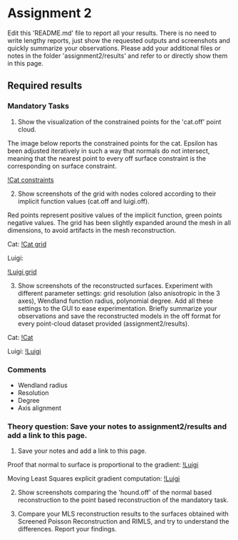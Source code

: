 # Assignment 2

Edit this 'README.md' file to report all your results. There is no need to write lengthy reports, just show the requested outputs and screenshots and quickly summarize your observations. Please add your additional files or notes in the folder 'assignment2/results' and refer to or directly show them in this page.

## Required results

### Mandatory Tasks
1) Show the visualization of the constrained points for the 'cat.off' point cloud.

The image below reports the constrained points for the cat. Epsilon has been adjusted iteratively in such a way that normals do not intersect, meaning that the nearest point to every off surface constraint is the corresponding on surface constraint.

[!Cat constraints](https://github.com/ccasam/GP2020-Assignments/edit/master/assignment2/results/constraints.png)

2) Show screenshots of the grid with nodes colored according to their implicit function values (cat.off and luigi.off).

Red points represent positive values of the implicit function, green points negative values. The grid has been slightly expanded around the mesh in all dimensions, to avoid artifacts in the mesh reconstruction.

Cat:
[!Cat grid](https://github.com/ccasam/GP2020-Assignments/edit/master/assignment2/results/catgrid.png)

Luigi:

[!Luigi grid](https://github.com/ccasam/GP2020-Assignments/edit/master/assignment2/results/luigigrid.png)

3) Show screenshots of the reconstructed surfaces. Experiment with different parameter settings: grid resolution (also anisotropic in the 3 axes), Wendland function radius, polynomial degree. Add all these settings to the GUI to ease experimentation. Briefly summarize your observations and save the reconstructed models in the off format for every point-cloud dataset provided (assignment2/results).

Cat:
[!Cat](https://github.com/ccasam/GP2020-Assignments/edit/master/assignment2/results/cat.png)


Luigi:
[!Luigi](https://github.com/ccasam/GP2020-Assignments/edit/master/assignment2/results/luigi.png)

### Comments

* Wendland radius
* Resolution
* Degree
* Axis alignment


### Theory question: Save your notes to assignment2/results and add a link to this page.

1) Save your notes and add a link to this page.

Proof that normal to surface is proportional to the gradient:
[!Luigi](https://github.com/ccasam/GP2020-Assignments/edit/master/assignment2/results/.png)

Moving Least Squares explicit gradient computation:
[!Luigi](https://github.com/ccasam/GP2020-Assignments/edit/master/assignment2/results/gradient.jpg)

2) Show screenshots comparing the 'hound.off' of the normal based reconstruction to the point based reconstruction of the mandatory task.

3) Compare your MLS reconstruction results to the surfaces obtained with Screened Poisson Reconstruction and RIMLS, and try to understand the differences. Report your findings.
